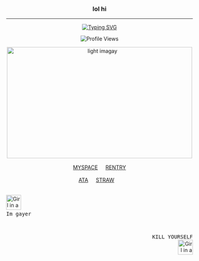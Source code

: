 <div class="markdown heading" dir="auto">
<h3 align="center" class="heading-element" dir="auto"> lol hi</h3>
<hr> </hr> 
<div align="center">
  <a href="https://git.io/typing-svg">
    <img src="https://readme-typing-svg.herokuapp.com?font=Playfair+Display&weight=600&size=24&duration=2000&pause=300&color=e4ddd3&width=700&center=true&lines=There+are+many+types+of+monsters+in+this+world.;Monsters+who+will+not+show+themselves+and+cause+trouble.;Monsters+who+abduct+children.;Monsters+who+devour+dreams.;Monsters+who+suck+blood.;And...;Monsters+who+always+tell+lies.;Lying+monsters+are+a+real+nuisance.;この世界には様々な種類の怪物が存在する。;姿を見せずに災いをもたらす怪物。;子供をさらう怪物。;夢を喰らう怪物。;血を吸う怪物。;そして…;常に嘘をつく怪物。;嘘をつく怪物は本当に厄介だ。" alt="Typing SVG" />
  </a>
</div>

 <p align="center">
  <img src="https://komarev.com/ghpvc/?username=corpsoil&color=lightgrey&abbreviated=true&style=plastic&label=PROFILE+VIEWS" alt="Profile Views" />
</p>


<div>
  <p align="center">
  <img src="https://i.pinimg.com/originals/a1/c6/2c/a1c62c3992371b5a2bd28a4632006125.gif" alt="light imagay"width="500" height="300">
    </div>
  <div>
    <p align="center">
  <a href="https://spacehey.com/corpsia" target="_blank">MYSPACE</a>  ㅤ
  <a href="https://rentry.co/corpsoil" target="_blank">RENTRY</a>
</p>
<div>
    <p align="center">
  <a href="https://corpsoil.atabook.org" target="_blank">ATA</a>  ㅤ
  <a href="https://corpsia.straw.page" target="_blank">STRAW</a> ㅤ
</p>
 
  <div>
 <br>
  <img src="https://static.wikia.nocookie.net/planetoftheapes/images/1/1f/Caesar_-_CE_%282%29.png/revision/latest?cb=20220402161204" alt="Girl in a jacket" width="40" height="40">
  
<kbd>
  <br>
  Im gayer
  <br>&nbsp;
</kbd>
</div>

<div align="right">
  <p>
    <kbd>
    <br>
    KILL YOURSELF
    <br>&nbsp;
  </kbd>
    <img src="https://static.wikia.nocookie.net/planetoftheapes/images/1/1f/Caesar_-_CE_%282%29.png/revision/latest?cb=20220402161204" alt="Girl in a jacket" width="40" height="40">
  </p>
</div>

<!---
VANISHING-REVERIES/VANISHING-REVERIES is a ✨ special ✨ repository because its `README.md` (this file) appears on your GitHub profile.
You can click the Preview link to take a look at your changes.
--->
